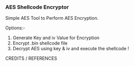 ### AES Shellcode Encryptor

Simple AES Tool to Perform AES Encryption.

Options:-

1. Generate Key and iv Value for Encryption
2. Encrypt .bin shellcode file
3. Decrypt AES using key & iv and execute the shellcode !


CREDITS / REFERENCES

